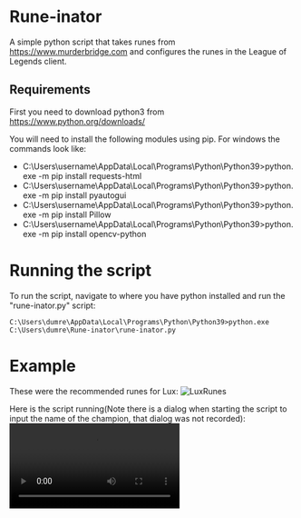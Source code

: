# Rune-inator

A simple python script that takes runes from https://www.murderbridge.com and configures the runes in the League of Legends client.

## Requirements
First you need to download python3 from https://www.python.org/downloads/ 

You will need to install the following modules using pip. For windows the commands look like: 
  - C:\Users\username\AppData\Local\Programs\Python\Python39>python.exe -m pip install requests-html
  - C:\Users\username\AppData\Local\Programs\Python\Python39>python.exe -m pip install pyautogui
  - C:\Users\username\AppData\Local\Programs\Python\Python39>python.exe -m pip install Pillow
  - C:\Users\username\AppData\Local\Programs\Python\Python39>python.exe -m pip install opencv-python

# Running the script
To run the script, navigate to where you have python installed and run the "rune-inator.py" script:

```C:\Users\dumre\AppData\Local\Programs\Python\Python39>python.exe C:\Users\dumre\Rune-inator\rune-inator.py```

# Example
These were the recommended runes for Lux: ![LuxRunes](./images/MurderBridgeLuxRunes.PNG)

Here is the script running(Note there is a dialog when starting the script to input the name of the champion, that dialog was not recorded):
![LuxRuneConfiguration](https://i.imgur.com/Kl5Cnau.mp4)
